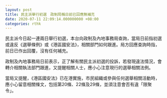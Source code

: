 ```yaml
---
layout: post
title: 民主派舉行初選　政制局稱日前已回應無補充
date: 2020-07-11 22:09:14.000000000 +08:00
categories: rthk
---
```


民主派今日起一連兩日舉行初選，本台向政制及內地事務局查詢，當局日前指初選或違反《選舉條例》或《港區國安法》，相關部門如何跟進。局方回應查詢時指，前日已作出回覆，沒有任何補充。

政制及內地事務局日前表示，正了解有關民主派初選的投訴，若發現違法情況，會轉介相關執法部門跟進，又提醒相關人士，應小心注意現行的選舉相關法例。

當局又提醒，《港區國安法》已在港實施，市民組織或參與任何選舉相關活動時，應小心留意相關條文，包括第20條、22條及29條，並須注意會否有違「限聚令」。
